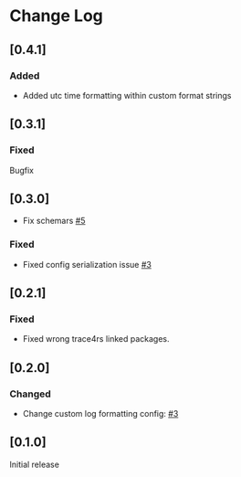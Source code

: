 # Change Log

## [0.4.1]

### Added

* Added utc time formatting within custom format strings

## [0.3.1]

### Fixed

Bugfix

## [0.3.0]

* Fix schemars [#5](https://github.com/imperva/trace4rs/pull/5)

### Fixed

* Fixed config serialization issue [#3](https://github.com/imperva/trace4rs/pull/4)

## [0.2.1]

### Fixed

* Fixed wrong trace4rs linked packages.

## [0.2.0]

### Changed

* Change custom log formatting config: [#3](https://github.com/imperva/trace4rs/pull/3)

## [0.1.0]

Initial release
